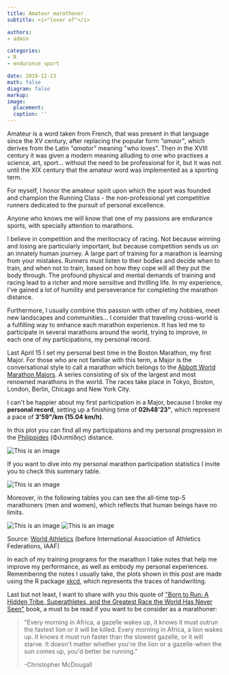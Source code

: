 ```yaml
---
title: Amateur marathoner
subtitle: <i>"lover of"</i>

authors:
- admin

categories:
- R
- endurance sport

date: 2019-12-13
math: false
diagram: false
markup: 
image:
  placement: 
  caption: ''
---
```


Amateur is a word taken from French, that was present in that language since the XV century, after replacing the popular form <i>"amaor"</i>, which derives from the Latin <i>"amator"</i> meaning "who loves".
Then in the XVIII century it was given a modern meaning alluding to one who practises a science, art, sport... without the need to be professional for it, but it was not until the XIX century that the amateur word was implemented as a sporting term.

For myself, I honor the amateur spirit upon which the sport was founded and champion the Running Class - the non-professional yet competitive runners dedicated to the pursuit of personal excellence.

Anyone who knows me will know that one of my passions are endurance sports, with specially attention to marathons. 

I believe in competition and the meritocracy of racing. Not because winning and losing are particularly important, but because competition sends us on an innately human journey. A large part of training for a marathon is learning from your mistakes. Runners must listen to their bodies and decide when to train, and when not to train, based on how they cope will all they put the body through. The profound physical and mental demands of training and racing lead to a richer and more sensitive and thrilling life. In my experience, I've gained a lot of humility and perseverance for completing the marathon distance. 

Furthermore, I usually combine this passion with other of my hobbies, meet new landscapes and communities... I consider that traveling cross-world is a fulfilling way to enhance each marathon experience. It has led me to participate in several marathons around the world, trying to improve, in each one of my participations, my personal record. 

Last April 15 I set my personal best time in the Boston Marathon, my first Major. For those who are not familiar with this term, a Major is the conversational style to call a marathon which belongs to the <a href="https://www.worldmarathonmajors.com/" target="_blank">Abbott World Marathon Majors</a>. A series consisting of six of the largest and most renowned marathons in the world. The races take place in Tokyo, Boston, London, Berlin, Chicago and New York City.

I can't be happier about my first participation in a Major, because I broke my <strong>personal record</strong>, setting up a finishing time of <strong>02h48'23"</strong>, which represent a pace of <strong>3'59"/km (15.04 km/h)</strong>.

In this plot you can find all my participations and my personal progression in the <a href="https://en.wikipedia.org/wiki/Pheidippides" target="_blank">Philippides</a> (&Phi;&iota;&lambda;&iota;&pi;&pi;&iacute;&delta;&eta;&sigmaf;) distance.

![This is an image](/img/RScatterPlot_MarathonParticipations.png)

If you want to dive into my personal marathon participation statistics I invite you to check this summary table.

![This is an image](/img/RTablePlot_MarathonParticipations.png)

Moreover, in the following tables you can see the all-time top-5 marathoners (men and women), which reflects that human beings have no limits.

![This is an image](/img/RTablePlotAthletes_Men_Marathon.png)
![This is an image](/img/RTablePlotAthletes_Women_Marathon.png)

<figcaption>
Source: <a href="https://www.worldathletics.org/" target="_blank">World Athletics</a> (before International Association of Athletics Federations, IAAF)
</figcaption>

In each of my training programs for the marathon I take notes that help me improve my performance, as well as embody my personal experiences. Remembering the notes I usually take, the plots shown in this post are made using the R package <a href="https://CRAN.R-project.org/package=xkcd" target="_blank">xkcd</a>, which represents the traces of handwriting.


Last but not least, I want to share with you this quote of <a href="https://archive.org/details/borntorunhiddent00mcdo" target="_blank">"Born to Run: A Hidden Tribe, Superathletes, and the Greatest Race the World Has Never Seen"</a> book, a must to be read if you want to be consider as a marathoner:

<blockquote>
  <p>
"Every morning in Africa, a gazelle wakes up, it knows it must outrun the fastest lion or it will be killed. 
Every morning in Africa, a lion wakes up. 
It knows it must run faster than the slowest gazelle, or it will starve. 
It doesn't matter whether you're the lion or a gazelle-when the sun comes up, you'd better be running." 
  </p>
-Christopher McDougall
</blockquote>